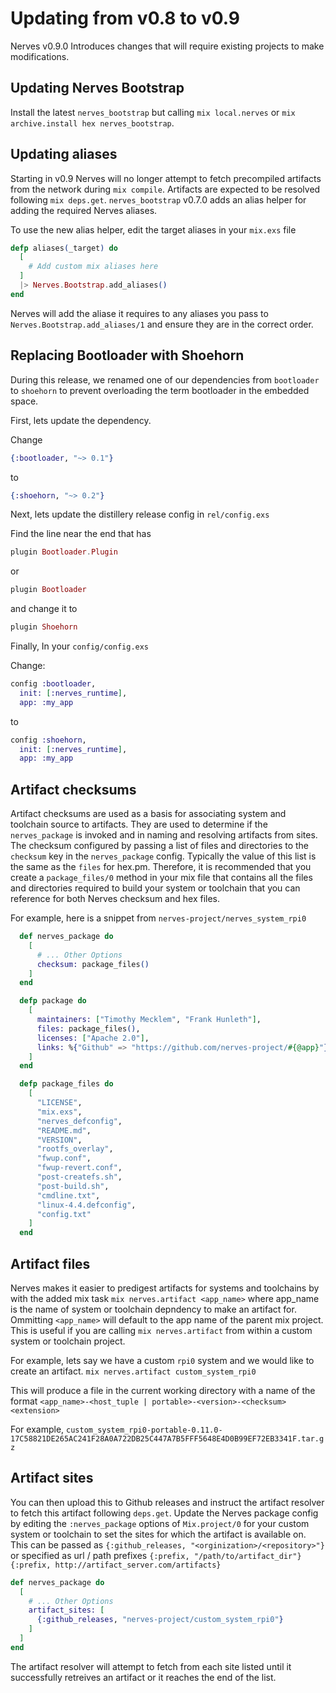 # Updating from v0.8 to v0.9

Nerves v0.9.0 Introduces changes that will require existing projects to make 
modifications.

## Updating Nerves Bootstrap

Install the latest `nerves_bootstrap` but calling `mix local.nerves` or
`mix archive.install hex nerves_bootstrap`. 

## Updating aliases

Starting in v0.9 Nerves will no longer attempt to fetch precompiled artifacts
from the network during `mix compile`. Artifacts are expected to be resolved 
following `mix deps.get`. `nerves_bootstrap` v0.7.0 adds an alias helper for 
adding the required Nerves aliases.

To use the new alias helper, edit the target aliases in your `mix.exs` file

```elixir
defp aliases(_target) do
  [
    # Add custom mix aliases here
  ]
  |> Nerves.Bootstrap.add_aliases()
end
```

Nerves will add the aliase it requires to any aliases you pass to 
`Nerves.Bootstrap.add_aliases/1` and ensure they are in the correct order.

## Replacing Bootloader with Shoehorn

During this release, we renamed one of our dependencies from `bootloader` to
`shoehorn` to prevent overloading the term bootloader in the embedded space.

First, lets update the dependency. 

Change

```elixir
{:bootloader, "~> 0.1"}
```

to

```elixir
{:shoehorn, "~> 0.2"}
```

Next, lets update the distillery release config in `rel/config.exs`

Find the line near the end that has

```elixir
plugin Bootloader.Plugin
```
or 
```elixir
plugin Bootloader
```

and change it to
```elixir
plugin Shoehorn
```

Finally, In your `config/config.exs`

Change:
```elixir
config :bootloader,
  init: [:nerves_runtime],
  app: :my_app
```

to 
```elixir
config :shoehorn,
  init: [:nerves_runtime],
  app: :my_app
```

## Artifact checksums

Artifact checksums are used as a basis for associating system and toolchain source
to artifacts. They are used to determine if the `nerves_package` is invoked and in 
naming and resolving artifacts from sites. The checksum configured by passing
a list of files and directories to the `checksum` key in the `nerves_package`
config. Typically the value of this list is the same as the `files` for
hex.pm. Therefore, it is recommended that you create a `package_files/0` method
in your mix file that contains all the files and directories required to build 
your system or toolchain that you can reference for both Nerves checksum and 
hex files.

For example, here is a snippet from `nerves-project/nerves_system_rpi0`

```elixir
  def nerves_package do
    [
      # ... Other Options
      checksum: package_files()
    ]
  end

  defp package do
    [
      maintainers: ["Timothy Mecklem", "Frank Hunleth"],
      files: package_files(),
      licenses: ["Apache 2.0"],
      links: %{"Github" => "https://github.com/nerves-project/#{@app}"}
    ]
  end

  defp package_files do
    [
      "LICENSE",
      "mix.exs",
      "nerves_defconfig",
      "README.md",
      "VERSION",
      "rootfs_overlay",
      "fwup.conf",
      "fwup-revert.conf",
      "post-createfs.sh",
      "post-build.sh",
      "cmdline.txt",
      "linux-4.4.defconfig",
      "config.txt"
    ]
  end
```

## Artifact files

Nerves makes it easier to predigest artifacts for systems and toolchains by
with the added mix task `mix nerves.artifact <app_name>` where app_name is the
name of system or toolchain depndency to make an artifact for. Ommitting `<app_name>`
will default to the app name of the parent mix project. This is useful if
you are calling `mix nerves.artifact` from within a custom system or toolchain
project.

For example, lets say we have a custom `rpi0` system and we would like to
create an artifact. `mix nerves.artifact custom_system_rpi0`

This will produce a file in the current working directory with a name of the format
`<app_name>-<host_tuple | portable>-<version>-<checksum><extension>`

For example, 
`custom_system_rpi0-portable-0.11.0-17C58821DE265AC241F28A0A722DB25C447A7B5FFF5648E4D0B99EF72EB3341F.tar.gz`

## Artifact sites

You can then upload this to Github releases and instruct the artifact resolver
to fetch this artifact following `deps.get`. Update the Nerves package config 
by editing the `:nerves_package` options of `Mix.project/0` for your custom 
system or toolchain to set the sites for which the artifact is available on.
This can be passed as 
`{:github_releases, "<orginization>/<repository>"}`
or specified as url / path prefixes
`{:prefix, "/path/to/artifact_dir"}`
`{:prefix, http://artifact_server.com/artifacts}`

```elixir
def nerves_package do
  [
    # ... Other Options
    artifact_sites: [
      {:github_releases, "nerves-project/custom_system_rpi0"}
    ]
  ]
end
```

The artifact resolver will attempt to fetch from each site listed until it 
successfully retreives an artifact or it reaches the end of the list.
